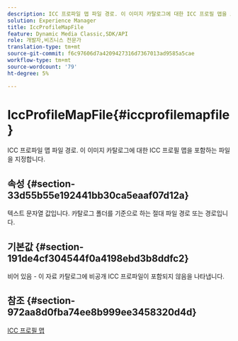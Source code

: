 ```yaml
---
description: ICC 프로파일 맵 파일 경로. 이 이미지 카탈로그에 대한 ICC 프로필 맵을 포함하는 파일을 지정합니다.
solution: Experience Manager
title: IccProfileMapFile
feature: Dynamic Media Classic,SDK/API
role: 개발자,비즈니스 전문가
translation-type: tm+mt
source-git-commit: f6c97606d7a4209427316d7367013ad9585a5cae
workflow-type: tm+mt
source-wordcount: '79'
ht-degree: 5%

---
```



# IccProfileMapFile{#iccprofilemapfile}

ICC 프로파일 맵 파일 경로. 이 이미지 카탈로그에 대한 ICC 프로필 맵을 포함하는 파일을 지정합니다.

## 속성 {#section-33d55b55e192441bb30ca5eaaf07d12a}

텍스트 문자열 값입니다. 카탈로그 폴더를 기준으로 하는 절대 파일 경로 또는 경로입니다.

## 기본값 {#section-191de4cf304544f0a4198ebd3b8ddfc2}

비어 있음 - 이 자료 카탈로그에 비공개 ICC 프로파일이 포함되지 않음을 나타냅니다.

## 참조 {#section-972aa8d0fba74ee8b999ee3458320d4d}

[ICC 프로필 맵](../../../../../ir-api/material-cat/image-rendering-api-ref/c-ir-material-catalog/c-ir-icc-profile-map-reference/c-ir-icc-profile-map-reference.md#concept-8c2a7d205b8544ccaa159f5b66710012)
